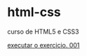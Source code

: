 # html-css
 curso de HTML5 e CSS3

<a href="https://hayderber24.github.io/html-css/exercicios/ex001/index.html">executar o exercicio. 001 </a>